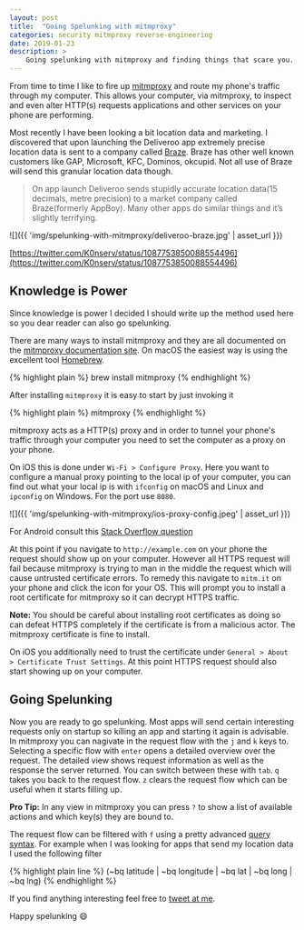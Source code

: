 ```yaml
---
layout: post
title:  "Going Spelunking with mitmproxy"
categories: security mitmproxy reverse-engineering
date: 2019-01-23
description: >
    Going spelunking with mitmproxy and finding things that scare you.
---
```


From time to time I like to fire up [mitmproxy](https://mitmproxy.org/) and route my phone's traffic through my computer. This allows your computer, via mitmproxy, to inspect and even alter HTTP(s) requests applications and other services on your phone are performing.

Most recently I have been looking a bit location data and marketing. I discovered that upon launching the Deliveroo app extremely precise location data is sent to a company called [Braze](https://www.braze.com/). Braze has other well known customers like GAP, Microsoft, KFC, Dominos, okcupid. Not all use of Braze will send this granular location data though.

> On app launch Deliveroo sends stupidly accurate location data(15 decimals, metre precision) to a market company called Braze(formerly AppBoy). Many other apps do similar things and it’s slightly terrifying.


![]({{ 'img/spelunking-with-mitmproxy/deliveroo-braze.jpg' | asset_url }})

[https://twitter.com/K0nserv/status/1087753850088554496](https://twitter.com/K0nserv/status/1087753850088554496)

## Knowledge is Power

Since knowledge is power I decided I should write up the method used here so you dear reader can also go spelunking.

There are many ways to install mitmproxy and they are all documented on the [mitmproxy documentation site](https://docs.mitmproxy.org/stable/overview-installation/). On macOS the easiest way is using the excellent tool [Homebrew](https://brew.sh/).

{% highlight plain %}
brew install mitmproxy
{% endhighlight %}

After installing `mitmproxy` it is easy to start by just invoking it

{% highlight plain %}
mitmproxy
{% endhighlight %}

mitmproxy acts as a HTTP(s) proxy and in order to tunnel your phone's traffic through your computer you need to set the computer as a proxy on your phone.

On iOS this is done under `Wi-Fi > Configure Proxy`. Here you want to configure a manual proxy pointing to the local ip of your computer, you can find out what your local ip is with `ifconfig` on macOS and Linux and `ipconfig` on Windows. For the port use `8080`.


![]({{ 'img/spelunking-with-mitmproxy/ios-proxy-config.jpeg' | asset_url }})

For Android consult this [Stack Overflow question](https://stackoverflow.com/questions/21068905/how-to-change-proxy-settings-in-android-especially-in-chrome)

At this point if you navigate to `http://example.com` on your phone the request should show up on your computer. However all HTTPS request will fail because mitmproxy is trying to man in the middle the request which will cause untrusted certificate errors. To remedy this navigate to `mitm.it` on your phone and click the icon for your OS. This will prompt you to install a root certificate for mitmproxy so it can decrypt HTTPS traffic.

**Note:** You should be careful about installing root certificates as doing so can defeat HTTPS completely if the certificate is from a malicious actor. The mitmproxy certificate is fine to install.

On iOS you additionally need to trust the certificate under `General > About > Certificate Trust Settings`. At this point HTTPS request should also start showing up on your computer.


## Going Spelunking

Now you are ready to go spelunking. Most apps will send certain interesting requests only on startup so killing an app and starting it again is advisable. In mitmproxy you can nagivate in the request flow with the `j` and `k` keys to. Selecting a specific flow with `enter` opens a detailed overview over the request. The detailed view shows request information as well as the response the server returned. You can switch between these with `tab`. `q` takes you back to the request flow. `z` clears the request flow which can be useful when it starts filling up.

**Pro Tip:** In any view in mitmproxy you can press `?` to show a list of available actions and which key(s) they are bound to.

The request flow can be filtered with `f` using a pretty advanced [query syntax](https://docs.mitmproxy.org/stable/concepts-filters/). For example when I was looking for apps that send my location data I used the following filter


{% highlight plain line %}
(~bq latitude | ~bq longitude | ~bq lat | ~bq long | ~bq lng)
{% endhighlight %}

If you find anything interesting feel free to [tweet at me](https://twitter.com/k0nserv).

Happy spelunking 😄
